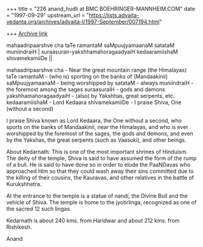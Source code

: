 +++
title = "226 anand_hudli at BMC.BOEHRINGER-MANNHEIM.COM"
date = "1997-09-29"
upstream_url = "https://lists.advaita-vedanta.org/archives/advaita-l/1997-September/007194.html"

+++
[Archive link](https://lists.advaita-vedanta.org/archives/advaita-l/1997-September/007194.html)

mahaadripaarshve cha taTe ramantaM
  saMpuujyamaanaM satataM muniindraiH |
suraasurair-yakshhamahoragaadyaiH
  kedaaramiishaM shivamekamiiDe ||

mahaadripaarshve cha - Near the great mountain range (the Himalayas)
taTe ramantaM -  (who is) sporting on the banks of (Mandaakinii)
saMpuujyamaanaM - being worshipped by
satataM - always
muniindraiH - the foremost among the sages
suraasuraiH - gods and demons
yakshhamahoragaadyaiH - (also) by Yakshhas, great serpents, etc.
kedaaramiishaM - Lord Kedaara
shivamekamiiDe -  I praise Shiva, One (without a second)

 I praise Shiva known as Lord Kedaara, the One without a second, who
 sports on the banks of Mandaakinii, near the Himalayas, and who is ever
 worshipped by the foremost of the sages, the gods and demons, and even by
 the Yakshas, the great serpents (such as Vaasuki), and other beings.

 About Kedarnath: This is one of the most important shrines of Hinduism.
 The deity of the temple, Shiva is said to have assumed the form of the
 rump of a bull. He is said to have done so in order to elude the PaaNDavas
 who approached Him so that they could wash away their sins committed due to
 the killing of their cousins, the Kauravas, and other relatives in the battle
 of Kurukshhetra.

 At the entrance to the temple is a statue of nandi, the Divine Bull and the
 vehicle of Shiva. The temple is home to the jyotirlinga, recognized as one
 of the sacred 12 such lingas.

 Kedarnath is about 240 kms. from Haridwar and about 212 kms. from Rishikesh.

 Anand


